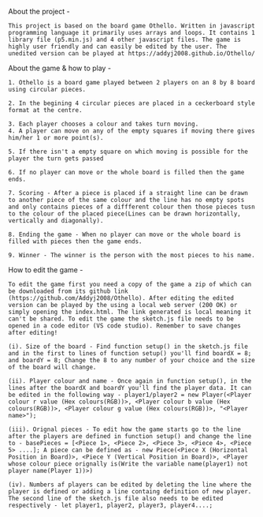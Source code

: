 About the project - 
    
    This project is based on the board game Othello. Written in javascript programming language it primarily uses arrays and loops. It contains 1 library file (p5.min.js) and 4 other javascript files. The game is highly user friendly and can easily be edited by the user. The unedited version can be played at https://addyj2008.github.io/Othello/

About the game & how to play -
    
    1. Othello is a board game played between 2 players on an 8 by 8 board using circular pieces.
    
    2. In the begining 4 circular pieces are placed in a ceckerboard style format at the centre.
    
    3. Each player chooses a colour and takes turn moving.
    4. A player can move on any of the empty squares if moving there gives him/her 1 or more point(s).
    
    5. If there isn't a empty square on which moving is possible for the player the turn gets passed
    
    6. If no player can move or the whole board is filled then the game ends.
   
    7. Scoring - After a piece is placed if a straight line can be drawn to another piece of the same colour and the line has no empty spots and only contains pieces of a diffferent colour then those pieces tusn to the colour of the placed piece(Lines can be drawn horizontally, vertically and diagonally).
    
    8. Ending the game - When no player can move or the whole board is filled with pieces then the game ends.
    
    9. Winner - The winner is the person with the most pieces to his name.

How to edit the game - 

    To edit the game first you need a copy of the game a zip of which can be downloaded from its github link (https://github.com/Addyj2008/Othello). After editing the edited version can be played by the using a local web server (200 OK) or simply opening the index.html. The link generated is local meaning it can't be shared. To edit the game the sketch.js file needs to be opened in a code editor (VS code studio). Remember to save changes after editing!
    
    (i). Size of the board - Find function setup() in the sketch.js file and in the first to lines of function setup() you'll find boardX = 8; and boardY = 8; Change the 8 to any number of your choice and the size of the board will change.
    
    (ii). Player colour and name - Once again in function setup(), in the lines after the boardX and boardY you'll find the player data. It can be edited in the following way - player1/player2 = new Player(<Player colour r value (Hex colours(RGB))>, <Player colour b value (Hex colours(RGB))>, <Player colour g value (Hex colours(RGB))>, "<Player name>");
    
    (iii). Orignal pieces - To edit how the game starts go to the line after the players are defined in function setup() and change the line to - basePieces = [<Piece 1>, <Piece 2>, <Piece 3>, <Piece 4>, <Piece 5> ....]; A piece can be defined as - new Piece(<Piece X (Horizontal Position in Board)>, <Piece Y (Vertical Position in Board)>, <Player whose colour piece orignally is(Write the variable name(player1) not player name(Player 1))>)
    
    (iv). Numbers af players can be edited by deleting the line where the player is defined or adding a line containg definition of new player. The second line of the sketch.js file also needs to be edited respectively - let player1, player2, player3, player4....;